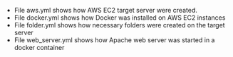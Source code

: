 * File aws.yml shows how AWS EC2 target server were created.
* File docker.yml shows how Docker was installed on  AWS EC2 instances
* File folder.yml shows how necessary folders were created on the target server
* File web_server.yml shows how Apache web server was started in a docker container 
